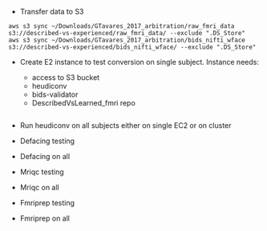 
- Transfer data to S3

```
aws s3 sync ~/Downloads/GTavares_2017_arbitration/raw_fmri_data s3://described-vs-experienced/raw_fmri_data/ --exclude ".DS_Store"
aws s3 sync ~/Downloads/GTavares_2017_arbitration/bids_nifti_wface s3://described-vs-experienced/bids_nifti_wface/ --exclude ".DS_Store"
```

- Create E2 instance to test conversion on single subject. Instance needs:

  - access to S3 bucket
  - heudiconv
  - bids-validator
  - DescribedVsLearned_fmri repo

```
```

- Run heudiconv on all subjects either on single EC2 or on cluster

- Defacing testing

- Defacing on all

- Mriqc testing

- Mriqc on all

- Fmriprep testing

- Fmriprep on all
